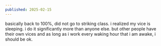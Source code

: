 ```yaml
---
published: 2025-02-15
---
```


basically back to 100%, did not go to striking class. i realized my vice is sleeping. i do it significantly more than anyone else. but other people have their own vices and as long as i work every waking hour that i am awake, i should be ok.